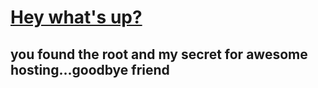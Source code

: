 # [Hey what's up?](http://jakeandelaine.com/)


## you found the root and my secret for awesome hosting...goodbye friend